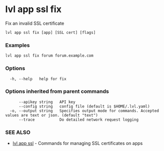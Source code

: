 # lvl app ssl fix

Fix an invalid SSL certificate

```
lvl app ssl fix [app] [SSL cert] [flags]
```

### Examples

```
lvl app ssl fix forum forum.example.com
```

### Options

```
  -h, --help   help for fix
```

### Options inherited from parent commands

```
      --apikey string   API key
      --config string   config file (default is $HOME/.lvl.yaml)
  -o, --output string   Specifies output mode for commands. Accepted values are text or json. (default "text")
      --trace           Do detailed network request logging
```

### SEE ALSO

* [lvl app ssl](lvl_app_ssl.md)	 - Commands for managing SSL certificates on apps

